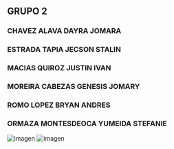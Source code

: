 ## GRUPO 2
### CHAVEZ ALAVA DAYRA JOMARA
### ESTRADA TAPIA JECSON STALIN
### MACIAS QUIROZ JUSTIN IVAN
### MOREIRA CABEZAS GENESIS JOMARY
### ROMO LOPEZ BRYAN ANDRES
### ORMAZA MONTESDEOCA YUMEIDA STEFANIE


![imagen](https://github.com/user-attachments/assets/bc77b8b6-8577-410e-915f-d2b471e60f6d)
![imagen](https://github.com/user-attachments/assets/33c9e396-7032-4e3e-aab5-3528519c3210)

